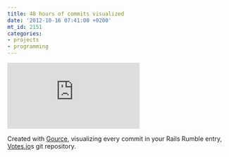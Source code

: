 ```yaml
---
title: 48 hours of commits visualized
date: '2012-10-16 07:41:00 +0200'
mt_id: 2151
categories:
- projects
- programming
---
```

<div class="video embed"><iframe src="https://www.youtube-nocookie.com/embed/DpeRnaiHGE0" frameborder="0" allowfullscreen></iframe></div>

<!--more-->

Created with [Gource](http://code.google.com/p/gource/), visualizing every commit in your Rails Rumble entry, [Votes.io](http://votes.io)s git repository.
